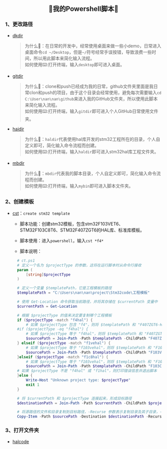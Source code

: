 ## <center>🚀我的Powershell脚本🚀</center>

### 1、更改路径
- [dkdir](./dkdir.ps1)
  > 为什么🤔：在日常的开发中，经常使用桌面来做一些小demo，日常进入桌面命令`cd ~/Desktop`，但是`~/`符号经常手误按错，导致浪费一些时间，所以用此脚本来简化输入流程。<br>
  如何使用⌨️:打开终端，输入`desktop`即可进入桌面。
- [gitdir](./gitdir.ps1)
  >为什么🤔：clone和push已经成为我的日常，github文件夹里面是我日常clon和push的项目，由于这个目录会经常使用，避免每次需要输入`cd C:\User\nan\nan\github`来进入我的GitHub文件夹，所以使用此脚本来简化输入流程。<br>
  如何使用⌨️:打开终端，输入`gitdir`即可进入个人GitHub日常使用文件夹。
- [haidir](./haldir.ps1)
  >为什么🤔：`haldir`代表使用hal库开发的stm32工程所在的目录，个人自定义即可，简化输入命令流程而创建。<br>
  如何使用⌨️:打开终端，输入`haldir`即可进入stm32hal库工程文件夹。
- [mbdir](./mbdir.ps1)
   >为什么🤔：`mbdir`代表我的脚本目录，个人自定义即可，简化输入命令流程而创建。<br>
  如何使用⌨️:打开终端，输入`mybin`即可进入脚本文件夹。

### 2、创建模板

- [cst](./cst.ps1)：`create stm32 template`

  - 脚本功能：创建stm32模板，包含stm32F103VET6、STM32F103C8T6、STM32F407ZGT6的HAL库、标准库模板。

  - 脚本使用：进入`powershell`，输入`cst *f4*`

  - 脚本说明：
  ```ps1
    # ct.ps1
    # 定义一个名为 $projectType 的参数，这将在运行脚本时从命令行接收
    param (
        [string]$projectType
    )

    # 定义一个变量 $templatePath，它是工程模板的路径
    $templatePath = "C:\Users\nan\nan\project\Stm32code\工程模板"

    # 使用 Get-Location 命令获取当前路径，并将其存储在 $currentPath 变量中
    $currentPath = Get-Location

    # 根据 $projectType 的值来决定要复制哪个工程模板
    if ($projectType -match "f4hal") {
        # 如果 $projectType 包含 "f4"，则将 $templatePath 和 "F407ZGT6-HAL" 连接起来，形成源路径
    #if ($projectType -eq "f4hal") {
        # 如果 $projectType 等于 "f4hal"，则将 $templatePath 和 "F407ZGT6-HAL" 连接起来，形成源路径
        $sourcePath = Join-Path -Path $templatePath -ChildPath "F407ZGT6-HAL"
    } elseif ($projectType -match "f1vehal") {
        # 如果 $projectType 等于 "f103vehal"，则将 $templatePath 和 "F103VET6-HAL" 连接起来，形成源路径
        $sourcePath = Join-Path -Path $templatePath -ChildPath "F103VET6-HAL"
    }elseif ($projectType -match "f1c8hal") {
        # 如果 $projectType 等于 "f103vehal"，则将 $templatePath 和 "F103VET6-HAL" 连接起来，形成源路径
        $sourcePath = Join-Path -Path $templatePath -ChildPath "F103C8T6-HAL"
    # 如果 $projectType 不是 "f4hal" 或 "f1hal"，则打印错误信息并退出脚本
    }else {
        Write-Host "Unknown project type: $projectType"
        exit 1
    }

    # 将 $currentPath 和 $projectType 连接起来，形成目标路径
    $destinationPath = Join-Path -Path $currentPath -ChildPath $projectType

    # 将源路径的文件和目录复制到目标路径，-Recurse 参数表示复制目录及其子目录，-Force 参数表示如果目标路径已存在，则覆盖它
    Copy-Item -Path $sourcePath -Destination $destinationPath -Recurse -Force

  ```

### 3、打开文件夹

- [halcode](./halcode.ps1)


